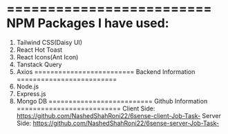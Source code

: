 =========================
NPM Packages I have used:
=========================
1. Tailwind CSS(Daisy UI)
2. React Hot Toast
3. React Icons(Ant Icon)
4. Tanstack Query
5. Axios
=========================
Backend Information
=========================
1. Node.js
2. Express.js
3. Mongo DB
==========================
Github Information
========================== 
Client Side: https://github.com/NashedShahRoni22/6sense-client-Job-Task-
Server Side: https://github.com/NashedShahRoni22/6sense-server-Job-Task-
